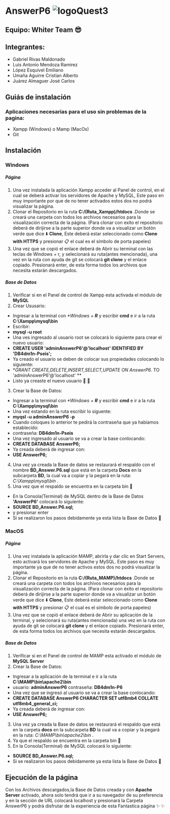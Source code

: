 # AnswerP6 ![logoQuest3](https://user-images.githubusercontent.com/65323540/85762696-9b6d2000-b6d9-11ea-861a-aca9fe47e008.png)
## Equipo: Whiter Team :sunglasses:
## Integrantes:
* Gabriel Rivas Maldonado
* Luis Antonio Mendoza Ramirez
* López Esquivel Emiliano
* Umaña Aguirre Cristian Alberto
* Juárez Almaguer José Carlos 
## Guiás de instalación
### Aplicaciones necesarias para el uso sin problemas de la pagina:
* Xampp (Windows) o Mamp (MacOs)
* Git

## Instalación
### Windows
##### Página
1. Una vez instalada la aplicación Xampp acceder al Panel de control, en el cual se deberá activar los servidores de Apache y MySQL, Este paso en muy importante por que de no tener activados estos dos no podrá visualizar la página.
2. Clonar el Repositorio en la ruta **C:/(Ruta_Xampp)/htdocs** .Donde se creará una carpeta con todos los archivos necesarios para la visualización correcta de la página.
(Para clonar con exito el repositorio deberá de dirijirse a la parte superior donde va a visualizar un botón verde que dice  :arrow_down: **Clone**, Este deberá estar seleccionado como **Clone with HTTPS** y presionar  :clipboard: el cual es el símbolo de porta papeles)
3. Una vez que se copió el enlace deberá de Abrir su terminal con las teclas de Windows + r, y selecionará su ruta(antes mencionada), una vez en la ruta con ayuda de git se colocará **git clone** y el enlace copiado. Presionará enter, de esta forma todos los archivos que necesita estarán descargados.
##### Base de Datos 
1. Verificar si en el Panel de control de Xampp esta activada el módulo de **MySQL**
2. Crear Ususario:
* Ingresar a la terminal con  _*Windows \+ **R**_  y escribir **cmd** e ir a la ruta **C:\Xampp\mysql\bin**
* Escribir:
* **mysql -u root**
* Una ves ingresado al usuario root se colocará lo siguiente para crear el nuevo usuario:
* **CREATE USER 'adminAnswerP6'@'localhost' IDENTIFIED BY 'DB4dm1n-Pseis';**
* Ya creado el usuario se deben de colocar sus propiedades colocando lo siguiente:
* **GRANT CREATE,DELETE,INSERT,SELECT,UPDATE ON AnswerP6.* TO 'adminAnswerP6'@'localhost' **
* Listo ya creaste el nuevo usuario  :clap: :clap:
3. Crear la Base de Datos:
* Ingresar a la terminal con  _*Windows \+ **R**_  y escribir **cmd** e ir a la ruta **C:\Xampp\mysql\bin**
* Una vez estando en la ruta escribir lo siguente:
* **myqsl -u adminAnswerP6 -p**
* Cuando coloques lo anterior te pedirá la contraseña que ya habiamos establecido:
* contraseña: **DB4dm1n-Pseis**
* Una vez ingresado al usuario se va a crear la base conlocando:
* **CREATE DATABASE AnswerP6;**
* Ya creada deberá de ingresar con: 
* **USE AnswerP6;**
4. Una vez ya creada la Base de datos se restaurará el respaldo con el nombre **BD_Answer.P6.sql** que está en la carpeta **Docs** en la subcarpeta **BD**, la cual va a copiar y la pegará en la ruta: _*C:\Xampp\mysql\bin*_ .
5. Una vez que el respaldo se encuentra en la carpeta bin  :file_folder:
* En la Consola(Terminal) de MySQL dentro de la Base de Datos **'AnswerP6'** colocará lo siguiente:
* **SOURCE BD_Answer.P6.sql;**
* y presionar enter 
* Si se realizaron los pasos debidamente ya esta lista la Base de Datos  :clap:

### MacOS
##### Página
1. Una vez instalada la aplicación MAMP, abrirla y dar clic en Start Servers, esto activará los servidores de Apache y MySQL. Este paso es muy importante ya que de no tener activos estos dos no podrá visualizar la página.
2. Clonar el Repositorio en la ruta **C:/(Ruta_MAMP)/htdocs** .Donde se creará una carpeta con todos los archivos necesarios para la visualización correcta de la página.
(Para clonar con éxito el repositorio deberá de dirijirse a la parte superior donde va a visualizar un botón verde que dice  :arrow_down: **Clone**, Este deberá estar seleccionado como **Clone with HTTPS** y presionar  :clipboard: el cual es el símbolo de porta papeles)
3. Una vez que se copió el enlace deberá de Abrir su aplicación de la terminal, y selecionará su ruta(antes mencionada) una vez en la ruta con ayuda de git se colocará **git clone** y el enlace copiado. Presionará enter, de esta forma todos los archivos que necesita estarán descargados.
##### Base de Datos 
1. Verificar si en el Panel de control de MAMP esta activado el módulo de **MySQL Server**
2. Crear la Base de Datos:
* Ingresar a la aplicación de la terminal e ir a la ruta **C:\MAMP\bin\apache2\bin**
* usuario: **adminAnswerP6** contraseña: **DB4dm1n-P6**
* Una vez que se ingresó al usuario se va a crear la base conlocando:
* **CREATE DATABASE AnswerP6 CHARACTER SET utf8mb4 COLLATE utf8mb4_general_ci;**
* Ya creada deberá de ingresar con: 
* **USE AnswerP6;**
3. Una vez ya creada la Base de datos se restaurará el respaldo que está en la carpeta **docs** en la subcarpeta **BD** la cual va a copiar y la pegará en la ruta: _*C:\MAMP\bin\apache2\bin*_ .
4. Ya que el respaldo se encuentra en la carpeta bin  :file_folder:
5. En la Consola(Terminal) de MySQL colocará lo siguiente:
* **SOURCE BD_Answer.P6.sql;**
* Si se realizaron los pasos debidamente ya esta lista la Base de Datos  :clap:

## Ejecución de la página
Con los Archivos descargados,la Base de Datos creada y con **Apache Server** activado, ahora solo tendrá que ir a su navegador de su preferencia y en la sección de URL colocará localhost y presionará la Carpeta AnswerP6 y podrá disfrutar de la experiencia de esta Fantastica página  :sparkles: :sparkles:
